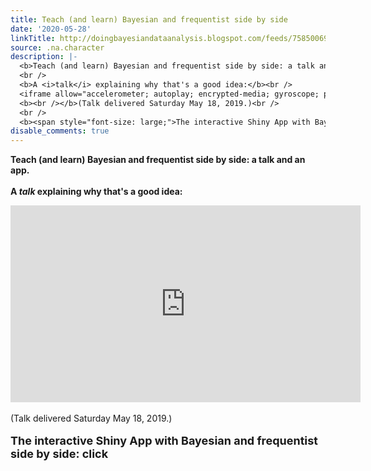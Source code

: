 ```yaml
---
title: Teach (and learn) Bayesian and frequentist side by side
date: '2020-05-28'
linkTitle: http://doingbayesiandataanalysis.blogspot.com/feeds/7585006997733564956/comments/default
source: .na.character
description: |-
  <b>Teach (and learn) Bayesian and frequentist side by side: a talk and an app.</b><br />
  <br />
  <b>A <i>talk</i> explaining why that's a good idea:</b><br />
  <iframe allow="accelerometer; autoplay; encrypted-media; gyroscope; picture-in-picture" allowfullscreen="" frameborder="0" height="315" src="https://www.youtube.com/embed/kG43ZKBEqNw" width="560"></iframe>
  <b><br /></b>(Talk delivered Saturday May 18, 2019.)<br />
  <br />
  <b><span style="font-size: large;">The interactive Shiny App with Bayesian and frequentist side by side: click <a href="https://jkkweb.sitehost.iu.edu/KruschkeFreqAndBayesAppTu ...
disable_comments: true
---
```

<b>Teach (and learn) Bayesian and frequentist side by side: a talk and an app.</b><br />
<br />
<b>A <i>talk</i> explaining why that's a good idea:</b><br />
<iframe allow="accelerometer; autoplay; encrypted-media; gyroscope; picture-in-picture" allowfullscreen="" frameborder="0" height="315" src="https://www.youtube.com/embed/kG43ZKBEqNw" width="560"></iframe>
<b><br /></b>(Talk delivered Saturday May 18, 2019.)<br />
<br />
<b><span style="font-size: large;">The interactive Shiny App with Bayesian and frequentist side by side: click <a href="https://jkkweb.sitehost.iu.edu/KruschkeFreqAndBayesAppTu ...
